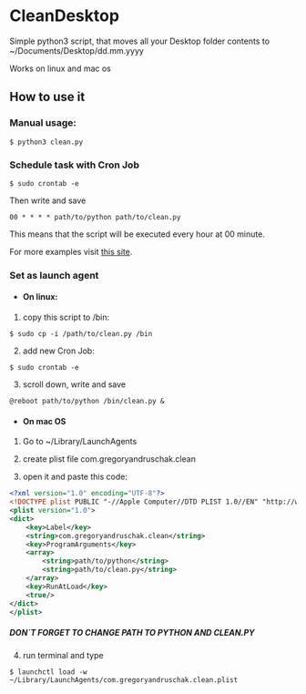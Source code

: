 # CleanDesktop

Simple python3 script, that moves all your Desktop folder contents to ~/Documents/Desktop/dd.mm.yyyy

Works on linux and mac os

## How to use it

### Manual usage:

```
$ python3 clean.py
```

### Schedule task with Cron Job

```
$ sudo crontab -e
```
Then write and save
```
00 * * * * path/to/python path/to/clean.py
```
This means that the script will be executed every hour at 00 minute.

For more examples visit [this site](https://www.adminschoice.com/crontab-quick-reference).

### Set as launch agent

- #### On linux:

1) copy this script to /bin:

```
$ sudo cp -i /path/to/clean.py /bin
```

2) add new Cron Job:

```
$ sudo crontab -e
```

3) scroll down, write and save

```
@reboot path/to/python /bin/clean.py &
```

- #### On mac OS

1) Go to ~/Library/LaunchAgents

2) create plist file com.gregoryandruschak.clean

3) open it and paste this code:

```xml
<?xml version="1.0" encoding="UTF-8"?>
<!DOCTYPE plist PUBLIC "-//Apple Computer//DTD PLIST 1.0//EN" "http://www.apple.com/DTDs/PropertyList-1.0.dtd">
<plist version="1.0">
<dict>
	<key>Label</key>
	<string>com.gregoryandruschak.clean</string>
	<key>ProgramArguments</key>
	<array>
		<string>path/to/python</string> 
		<string>path/to/clean.py</string>
	</array>
	<key>RunAtLoad</key>
	<true/>
</dict>
</plist>
```

#####  DON`T FORGET TO CHANGE PATH TO PYTHON AND CLEAN.PY

4) run terminal and type

```
$ launchctl load -w ~/Library/LaunchAgents/com.gregoryandruschak.clean.plist
```